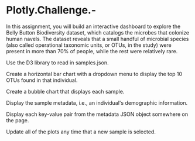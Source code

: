# Plotly.Challenge.-


In this assignment, you will build an interactive dashboard to explore the Belly Button Biodiversity dataset, which catalogs the microbes that colonize human navels. The dataset reveals that a small handful of microbial species (also called operational taxonomic units, or OTUs, in the study) were present in more than 70% of people, while the rest were relatively rare.

Use the D3 library to read in samples.json.

Create a horizontal bar chart with a dropdown menu to display the top 10 OTUs found in that individual.

Create a bubble chart that displays each sample.

Display the sample metadata, i.e., an individual's demographic information.

Display each key-value pair from the metadata JSON object somewhere on the page.

Update all of the plots any time that a new sample is selected.
